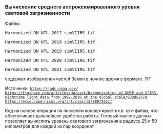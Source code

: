 ### Вычисление среднего аппроксимированного уровня световой загрязненности

Файлы:
<pre>Harmonized_DN_NTL_2017_simVIIRS.tif</pre>
<pre>Harmonized_DN_NTL_2018_simVIIRS.tif</pre>
<pre>Harmonized_DN_NTL_2019_simVIIRS.tif</pre>
<pre>Harmonized_DN_NTL_2020_simVIIRS.tif</pre>
<pre>Harmonized_DN_NTL_2021_simVIIRS.tif</pre>
содержат изображения частей Земли в ночное время в формате .TIF 

Источники:
<code>https://ngdc.noaa.gov/</code>
<code>https://figshare.com/articles/dataset/Harmonization_of_DMSP_and_VIIRS_nighttime_light_data_from_1992-2018_at_the_global_scale/9828827/8</code>
<code>https://essd.copernicus.org/articles/13/889/2021/</code>

Код на основе итерации по пикселям конвертирует их в .csv-файлы, что обеспечивает дальнейшее удобство работы. Готовый массив данных позволяет вычислить уровень светового загрязнения в радиусе 25 и 50 километров для каждой из пар координат
